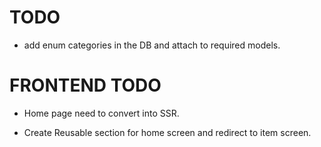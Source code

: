 # TODO

- add enum categories in the DB and attach to required models.

# FRONTEND TODO

- Home page need to convert into SSR.

- Create Reusable section for home screen and redirect to item screen.